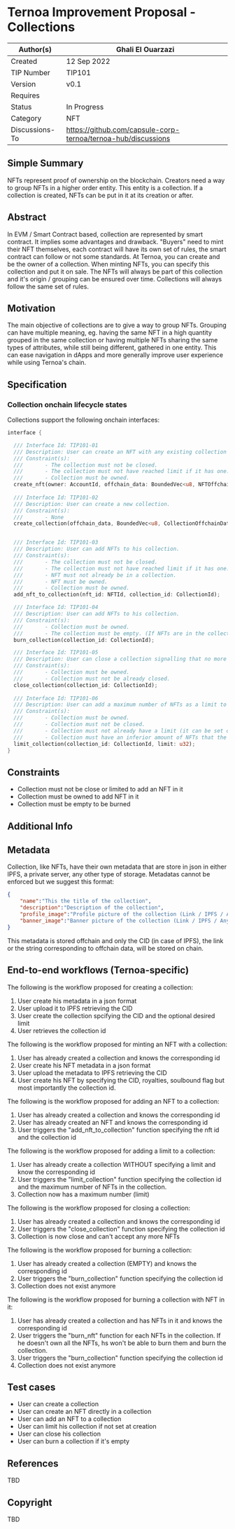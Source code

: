 
# Ternoa Improvement Proposal - Collections

| Author(s)      | Ghali El Ouarzazi |
| ----------- | ----------- |
| Created   | 12 Sep 2022       |
| TIP Number   | TIP101       |
| Version   | v0.1       |
| Requires   | <Link to Basic NFT TIP here>       |
| Status | In Progress       |
| Category   | NFT       |
| Discussions-To   | https://github.com/capsule-corp-ternoa/ternoa-hub/discussions     |


## Simple Summary

NFTs represent proof of ownership on the blockchain. Creators need a way to group NFTs in a higher order entity. This entity is a collection. If a collection is created, NFTs can be put in it at its creation or after.

## Abstract

In EVM / Smart Contract based, collection are represented by smart contract. It implies some advantages and drawback. "Buyers" need to mint their NFT themselves, each contract will have its own set of rules, the smart contract can follow or not some standards.
At Ternoa, you can create and be the owner of a collection. When minting NFTs, you can specify this collection and put it on sale. The NFTs will always be part of this collection and it's origin / grouping can be ensured over time. Collections will always follow the same set of rules.

## Motivation

The main objective of collections are to give a way to group NFTs. Grouping can have multiple meaning, eg. having the same NFT in a high quantity grouped in the same collection or having multiple NFTs sharing the same types of attributes, while still being different, gathered in one entity. This can ease navigation in dApps and more generally improve user experience while using Ternoa's chain.

## Specification

### Collection onchain lifecycle states
Collections support the following onchain interfaces:
```rust
interface {

  /// Interface Id: TIP101-01
  /// Description: User can create an NFT with any existing collection he owns.
  /// Constraint(s): 
  ///		- The collection must not be closed.
  ///		- The collection must not have reached limit if it has one.
  ///		- Collection must be owned.
  create_nft(owner: AccountId, offchain_data: BoundedVec<u8, NFTOffchainDataLimit>, royalty: Permill, collection_id: Option<CollectionId>, is_soulbound: bool);
  
  /// Interface Id: TIP101-02
  /// Description: User can create a new collection.
  /// Constraint(s): 
  ///		- None
  create_collection(offchain_data, BoundedVec<u8, CollectionOffchainDataLimit>, limit: Option<u32>);


  /// Interface Id: TIP101-03
  /// Description: User can add NFTs to his collection.
  /// Constraint(s):  
  ///		- The collection must not be closed.
  ///		- The collection must not have reached limit if it has one.
  ///		- NFT must not already be in a collection.
  ///		- NFT must be owned.
  ///		- Collection must be owned.
  add_nft_to_collection(nft_id: NFTId, collection_id: CollectionId);

  /// Interface Id: TIP101-04
  /// Description: User can add NFTs to his collection.
  /// Constraint(s):  
  ///		- Collection must be owned.
  ///		- The collection must be empty. (If NFTs are in the collection, they need to be burned)
  burn_collection(collection_id: CollectionId);

  /// Interface Id: TIP101-05
  /// Description: User can close a collection signalling that no more NFTs will be added in the collection.
  /// Constraint(s):  
  ///		- Collection must be owned.
  ///		- Collection must not be already closed.
  close_collection(collection_id: CollectionId);
  
  /// Interface Id: TIP101-06
  /// Description: User can add a maximum number of NFTs as a limit to his collection. Once the collection reaches that number of collection, it will be considered limited (complete)
  /// Constraint(s):  
  ///		- Collection must be owned.
  ///		- Collection must not be closed.
  ///		- Collection must not already have a limit (it can be set on collection creation).
  ///		- Collection must have an inferior amount of NFTs that the speified limit.
  limit_collection(collection_id: CollectionId, limit: u32);
}
```
## Constraints

 - Collection must not be close or limited to add an NFT in it
 - Collection must be owned to add NFT in it
 - Collection must be empty to be burned

## Additional Info

## Metadata

Collection, like NFTs, have their own metadata that are store in json in either IPFS, a private server, any other type of storage. Metadatas cannot be enforced but we suggest this format:
```json
{
	"name":"This the title of the collection",
	"description":"Description of the collection",
	"profile_image":"Profile picture of the collection (Link / IPFS / Any)",
	"banner_image":"Banner picture of the collection (Link / IPFS / Any)",
}
```
This metadata is stored offchain and only the CID (in case of IPFS), the link or the string corresponding to offchain data, will be stored on chain.

## End-to-end workflows (Ternoa-specific)

The following is the workflow proposed for creating a collection:

 1. User create his metadata in a json format
 2. User upload it to IPFS retrieving the CID
 3. User create the collection spcifying the CID and the optional desired limit
 4. User retrieves the collection id

The following is the workflow proposed for minting an NFT with a collection:

 1. User has already created a collection and knows the corresponding id
 2. User create his NFT metadata in a json format
 3. User upload the metadata to IPFS retrieving the CID
 4. User create his NFT by specifying the CID, royalties, soulbound flag but most importantly the collection id.

The following is the workflow proposed for adding an NFT to a collection:

 1. User has already created a collection and knows the corresponding id
 2. User has already created an NFT and knows the corresponding id
 3. User triggers the "add_nft_to_collection" function specifying the nft id and the collection id

The following is the workflow proposed for adding a limit to a collection:

 1. User has already create a collection WITHOUT specifying a limit and know the corresponding id
 2. User triggers the "limit_collection" function specifying the collection id and the maximum number of NFTs in the collection.
 3. Collection now has a maximum number (limit)

The following is the workflow proposed for closing a collection:

 1. User has already created a collection and knows the corresponding id
 2. User triggers the "close_collection" function specifying the collection id
 3. Collection is now close and can't accept any more NFTs

The following is the workflow proposed for burning a collection:
 1. User has already created a collection (EMPTY) and knows the corresponding id
 3. User triggers the "burn_collection" function specifying the collection id
 4. Collection does not exist anymore
 
The following is the workflow proposed for burning a collection with NFT in it:
 1. User has already created a collection and has NFTs in it and knows the corresponding id
 2. User triggers the "burn_nft" function for each NFTs in the collection. If he doesn't own all the NFTs, hs won't be able to burn them and burn the collection.
 3. User triggers the "burn_collection" function specifying the collection id
 4. Collection does not exist anymore

## Test cases

* User can create a collection
* User can create an NFT directly in a collection
* User can add an NFT to a collection
* User can limit his collection if not set at creation
* User can close his collection
* User can burn a collection if it's empty
 
## References
TBD

## Copyright
TBD
